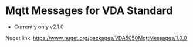 # Mqtt Messages for VDA Standard

- Currently only v2.1.0

Nuget link: https://www.nuget.org/packages/VDA5050MqttMessages/1.0.0